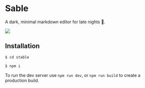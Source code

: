 # Sable

A dark, minimal markdown editor for late nights 🌙.

<img src='images/stable.png'>


## Installation

```sh
$ cd stable
```
```sh
$ npm i
```

To run the dev server use `npm run dev`, or `npm run build` to create a production build.
